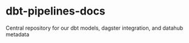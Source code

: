 # dbt-pipelines-docs
Central repository for our dbt models, dagster integration, and datahub metadata
